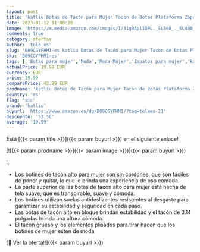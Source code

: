 ```yaml
---
layout: post
title: 'katliu Botas de Tacón para Mujer Tacon de Botas Plataforma Zapatostacón en Bloque Zapatos  Negro 36'
date: 2023-01-12 11:00:28
image: 'https://m.media-amazon.com/images/I/31g0AplIDPL._SL500_._SL400_.jpg'
comments: true
category: ofertas
author: 'tole.es'
slug: 'B09CGYFHM1-es katliu Botas de Tacón para Mujer Tacon de Botas Plataforma...'
sku: 'B09CGYFHM1-es'
tags: [ 'Botas para mujer','Moda','Moda Mujer','Zapatos para mujer','katliu','zapatos','🇪🇸', ]
actualPrice: 19.99 EUR
currency: EUR
price: 19.99
comparePrice: 42.99 EUR
prodname: 'katliu Botas de Tacón para Mujer Tacon de Botas Plataforma Zapatostacón en Bloque Zapatos  Negro 36'
country: 'es'
flag: '🇪🇸'
brand: 'katliu'
buyurl: 'https://www.amazon.es/dp/B09CGYFHM1/?tag=tolees-21'
descuento: '53.50'
average: '19.99'
---
```


Está [{{< param title >}}]({{< param buyurl >}}) en el siguiente enlace!

[![{{< param prodname >}}]({{< param image >}})]({{< param buyurl >}})

ℹ️:

- Los botines de tacón alto para mujer son sin cordones, que son fáciles de poner y quitar, lo que le brinda una experiencia de uso cómoda.
- La parte superior de las botas de tacón alto para mujer está hecha de tela suave, que es transpirable, suave y cómoda.
- Los botines utilizan suelas antideslizantes resistentes al desgaste para garantizar su estabilidad y seguridad en cada paso.
- Las botas de tacón alto en bloque brindan estabilidad y el tacón de 3.14 pulgadas brinda una altura cómoda.
- El tacón grueso y los elementos plisados para tirar hacen que los botines de mujer estén de moda.

[🛒 Ver la oferta!!]({{< param buyurl >}})
